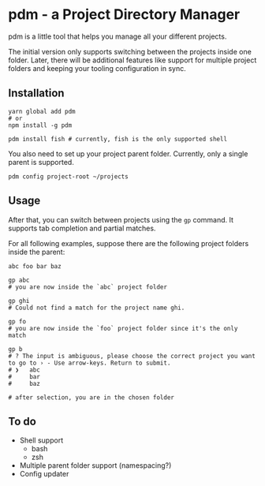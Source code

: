 # pdm - a Project Directory Manager

pdm is a little tool that helps you manage all your different projects.

The initial version only supports switching between the projects inside one folder. 
Later, there will be additional features like support for multiple project folders
and keeping your tooling configuration in sync.

## Installation

```shell
yarn global add pdm
# or
npm install -g pdm

pdm install fish # currently, fish is the only supported shell
```

You also need to set up your project parent folder. Currently, only a single parent is supported.

```shell
pdm config project-root ~/projects
```

## Usage

After that, you can switch between projects using the `gp` command. It supports tab completion and partial matches.

For all following examples, suppose there are the following project folders inside the parent:

```
abc foo bar baz
```

```shell
gp abc
# you are now inside the `abc` project folder
```

```shell
gp ghi
# Could not find a match for the project name ghi.
```

```shell
gp fo
# you are now inside the `foo` project folder since it's the only match
```

```shell
gp b
# ? The input is ambiguous, please choose the correct project you want to go to › - Use arrow-keys. Return to submit.
# ❯   abc
#     bar
#     baz

# after selection, you are in the chosen folder
```

## To do

- Shell support
  - bash
  - zsh
- Multiple parent folder support (namespacing?)
- Config updater
